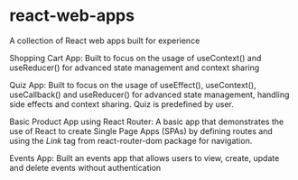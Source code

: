 # react-web-apps
A collection of React web apps built for experience

Shopping Cart App: Built to focus on the usage of useContext() and useReducer() for advanced state management and context sharing

Quiz App: Built to focus on the usage of useEffect(), useContext(), useCallback() and useReducer() for advanced state management, handling side effects and context sharing. Quiz is predefined by user.

Basic Product App using React Router: A basic app that demonstrates the use of React to create Single Page Apps (SPAs) by defining routes and using the _Link_ tag from react-router-dom package for navigation.

Events App: Built an events app that allows users to view, create, update and delete events without authentication